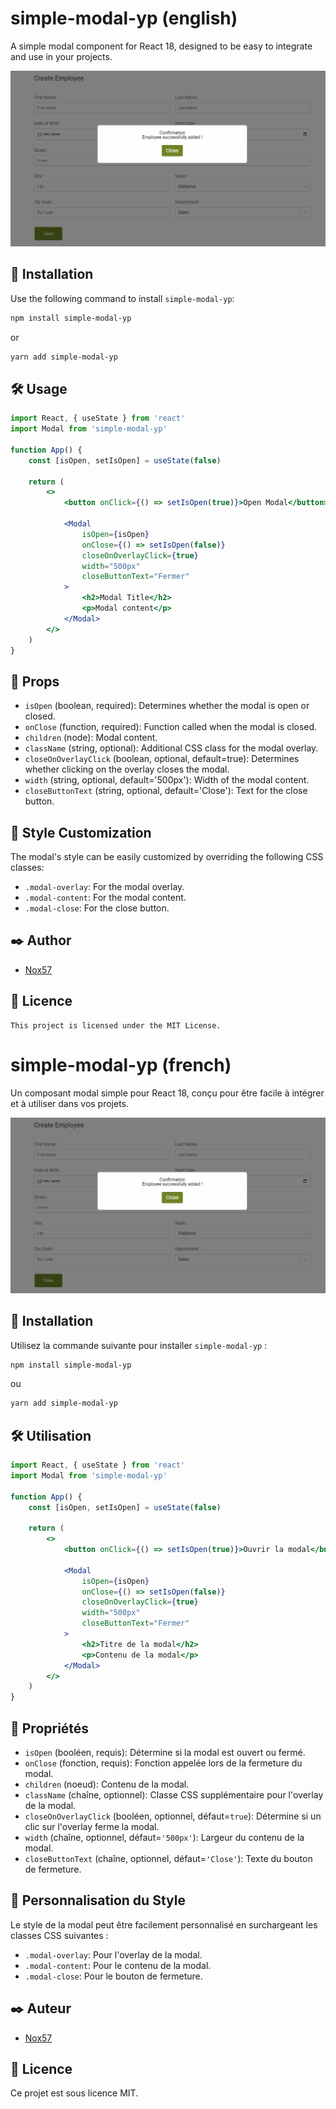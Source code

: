 # simple-modal-yp (english)

A simple modal component for React 18, designed to be easy to integrate and use in your projects.

![Modal Example](./img/example.png)

## 🚀 Installation

Use the following command to install `simple-modal-yp`:

```bash
npm install simple-modal-yp
```

or

```bash
yarn add simple-modal-yp
```

## 🛠 Usage

```jsx
import React, { useState } from 'react'
import Modal from 'simple-modal-yp'

function App() {
    const [isOpen, setIsOpen] = useState(false)

    return (
        <>
            <button onClick={() => setIsOpen(true)}>Open Modal</button>

            <Modal
                isOpen={isOpen}
                onClose={() => setIsOpen(false)}
                closeOnOverlayClick={true}
                width="500px"
                closeButtonText="Fermer"
            >
                <h2>Modal Title</h2>
                <p>Modal content</p>
            </Modal>
        </>
    )
}
```

## 🧰 Props

-   `isOpen` (boolean, required): Determines whether the modal is open or closed.
-   `onClose` (function, required): Function called when the modal is closed.
-   `children` (node): Modal content.
-   `className` (string, optional): Additional CSS class for the modal overlay.
-   `closeOnOverlayClick` (boolean, optional, default=true): Determines whether clicking on the overlay closes the modal.
-   `width` (string, optional, default='500px'): Width of the modal content.
-   `closeButtonText` (string, optional, default='Close'): Text for the close button.

## 🎨 Style Customization

The modal's style can be easily customized by overriding the following CSS classes:

-   `.modal-overlay`: For the modal overlay.
-   `.modal-content`: For the modal content.
-   `.modal-close`: For the close button.

## ✒️ Author

-   [Nox57](https://github.com/Nox57/)

## 📜 Licence

    This project is licensed under the MIT License.

# simple-modal-yp (french)

Un composant modal simple pour React 18, conçu pour être facile à intégrer et à utiliser dans vos projets.

![Exemple de Modal](./img/example.png)

## 🚀 Installation

Utilisez la commande suivante pour installer `simple-modal-yp` :

```bash
npm install simple-modal-yp
```

ou

```bash
yarn add simple-modal-yp
```

## 🛠 Utilisation

```jsx
import React, { useState } from 'react'
import Modal from 'simple-modal-yp'

function App() {
    const [isOpen, setIsOpen] = useState(false)

    return (
        <>
            <button onClick={() => setIsOpen(true)}>Ouvrir la modal</button>

            <Modal
                isOpen={isOpen}
                onClose={() => setIsOpen(false)}
                closeOnOverlayClick={true}
                width="500px"
                closeButtonText="Fermer"
            >
                <h2>Titre de la modal</h2>
                <p>Contenu de la modal</p>
            </Modal>
        </>
    )
}
```

## 🧰 Propriétés

-   `isOpen` (booléen, requis): Détermine si la modal est ouvert ou fermé.
-   `onClose` (fonction, requis): Fonction appelée lors de la fermeture du modal.
-   `children` (noeud): Contenu de la modal.
-   `className` (chaîne, optionnel): Classe CSS supplémentaire pour l'overlay de la modal.
-   `closeOnOverlayClick` (booléen, optionnel, défaut=`true`): Détermine si un clic sur l'overlay ferme la modal.
-   `width` (chaîne, optionnel, défaut=`'500px'`): Largeur du contenu de la modal.
-   `closeButtonText` (chaîne, optionnel, défaut=`'Close'`): Texte du bouton de fermeture.

## 🎨 Personnalisation du Style

Le style de la modal peut être facilement personnalisé en surchargeant les classes CSS suivantes :

-   `.modal-overlay`: Pour l'overlay de la modal.
-   `.modal-content`: Pour le contenu de la modal.
-   `.modal-close`: Pour le bouton de fermeture.

## ✒️ Auteur

-   [Nox57](https://github.com/Nox57/)

## 📜 Licence

Ce projet est sous licence MIT.
